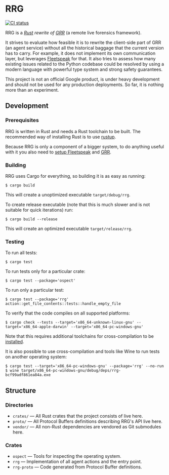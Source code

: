 RRG
===

[![CI status][ci-badge]][ci]

RRG is a *[Rust][rust] rewrite of [GRR][grr]* (a remote live forensics
framework).

It strives to evaluate how feasible it is to rewrite the client-side part of GRR
(an agent service) without all the historical baggage that the current version
has to carry. For example, it does not implement its own communication layer,
but leverages [Fleetspeak][fleetspeak] for that. It also tries to assess how
many existing issues related to the Python codebase could be resolved by using a
modern language with powerful type system and strong safety guarantees.

This project is not an official Google product, is under heavy development and
should not be used for any production deployments. So far, it is nothing more
than an experiment.

[rust]: https://rust-lang.org
[grr]: https://github.com/google/grr
[fleetspeak]: https://github.com/google/fleetspeak

[ci]: https://github.com/google/rrg/actions?query=workflow%3AIntegrate
[ci-badge]: https://github.com/google/rrg/workflows/Integrate/badge.svg

Development
-----------

### Prerequisites

RRG is written in Rust and needs a Rust toolchain to be built. The recommended
way of installing Rust is to use [rustup](https://rustup.rs/).

Because RRG is only a component of a bigger system, to do anything useful with
it you also need to [setup Fleetspeak][fleetspeak-guide] and [GRR][grr-guide].

[fleetspeak-guide]: https://github.com/google/fleetspeak/blob/master/docs/guide.md
[grr-guide]: https://grr-doc.readthedocs.io/en/latest/fleetspeak/from-source.html

### Building

RRG uses Cargo for everything, so building it is as easy as running:

    $ cargo build

This will create a unoptimized executable `target/debug/rrg`.

To create release executable (note that this is much slower and is not suitable
for quick iterations) run:

    $ cargo build --release

This will create an optimized executable `target/release/rrg`.

### Testing

To run all tests:

    $ cargo test

To run tests only for a particular crate:

    $ cargo test --package='ospect'

To run only a particular test:

    $ cargo test --package='rrg' action::get_file_contents::tests::handle_empty_file

To verify that the code compiles on all supported platforms:

    $ cargo check --tests --target='x86_64-unknown-linux-gnu' --target='x86_64-apple-darwin' --target='x86_64-pc-windows-gnu'

Note that this requires additional toolchains for cross-compilation to be
[installed](https://rust-lang.github.io/rustup/cross-compilation.html).

It is also possible to use cross-compilation and tools like Wine to run tests
on another operating system:

    $ cargo test --target='x86_64-pc-windows-gnu' --package='rrg' --no-run
    $ wine target/x86_64-pc-windows-gnu/debug/deps/rrg-bcf99adf861ea84a.exe

Structure
---------

### Directories

  * `crates/` — All Rust crates that the project consists of live here.
  * `proto/` — All Protocol Buffers definitions describing RRG's API live here.
  * `vendor/` — All non-Rust dependencies are vendored as Git submodules here.

### Crates

  * `ospect` — Tools for inspecting the operating system.
  * `rrg` — Implementation of all agent actions and the entry point.
  * `rrg-proto` — Code generated from Protocol Buffer definitions.
